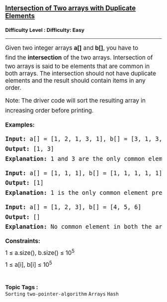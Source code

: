 <h2><a href="https://www.geeksforgeeks.org/problems/intersection-of-two-arrays-with-duplicate-elements/1">Intersection of Two arrays with Duplicate Elements</a></h2><h3>Difficulty Level : Difficulty: Easy</h3><hr><div class="problems_problem_content__Xm_eO" style="user-select: auto;"><p style="user-select: auto;"><span style="font-size: 14pt; user-select: auto;"><span style="color: var(--text-color); font-family: var(--gfg-font-primary); user-select: auto;">Given two integer</span><span style="color: var(--text-color); font-family: var(--gfg-font-primary); user-select: auto;">&nbsp;</span><span style="color: var(--text-color); font-family: var(--gfg-font-primary); user-select: auto;">arrays</span><span style="color: var(--text-color); font-family: var(--gfg-font-primary); user-select: auto;">&nbsp;</span><span style="box-sizing: border-box; font-weight: bolder; line-height: 1.7em; color: var(--text-color) !important; font-family: var(--gfg-font-secondary) !important; user-select: auto;">a[]</span><span style="color: var(--text-color); font-family: var(--gfg-font-primary); user-select: auto;">&nbsp;</span><span style="color: var(--text-color); font-family: var(--gfg-font-primary); user-select: auto;">and</span><span style="color: var(--text-color); font-family: var(--gfg-font-primary); user-select: auto;">&nbsp;</span><span style="box-sizing: border-box; font-weight: bolder; line-height: 1.7em; color: var(--text-color) !important; font-family: var(--gfg-font-secondary) !important; user-select: auto;">b[]</span><span style="color: var(--text-color); font-family: var(--gfg-font-primary); user-select: auto;">, you have to find</span><span style="color: var(--text-color); font-family: var(--gfg-font-primary); user-select: auto;">&nbsp;the</span><span style="color: var(--text-color); font-family: var(--gfg-font-primary); user-select: auto;">&nbsp;</span><span style="box-sizing: border-box; font-weight: bolder; line-height: 1.7em; color: var(--text-color) !important; font-family: var(--gfg-font-secondary) !important; user-select: auto;">intersection</span><span style="color: var(--text-color); font-family: var(--gfg-font-primary); user-select: auto;"> of the two arrays. </span></span><span style="font-size: 14pt; user-select: auto;"><span style="color: var(--text-color); font-family: var(--gfg-font-primary); user-select: auto;">Intersection of two arrays is said to be elements that are common in both arrays. The intersection should not have duplicate elements and the result should contain items in any order.</span></span></p>
<p style="user-select: auto;"><span style="box-sizing: border-box; line-height: 1.7em; font-size: 14pt; font-family: var(--gfg-font-primary) !important; color: var(--text-color) !important; user-select: auto;">Note:<strong style="user-select: auto;">&nbsp;</strong>The driver code will sort the resulting array in increasing order before printing.</span></p>
<p style="user-select: auto;"><span style="font-size: 14pt; user-select: auto;"><strong style="user-select: auto;"><span style="box-sizing: border-box; line-height: 1.7em; font-family: var(--gfg-font-primary) !important; color: var(--text-color) !important; user-select: auto;">Examples:</span></strong></span></p>
<pre style="user-select: auto;"><span style="font-size: 14pt; user-select: auto;"><strong style="user-select: auto;"><span style="box-sizing: border-box; line-height: 1.7em; font-family: var(--gfg-font-primary) !important; color: var(--text-color) !important; user-select: auto;">Input: </span></strong><span style="box-sizing: border-box; line-height: 1.7em; font-family: var(--gfg-font-primary) !important; color: var(--text-color) !important; user-select: auto;">a[] = [1, 2, 1, 3, 1], b[] = [3, 1, 3, 4, 1]<br style="user-select: auto;"><strong style="user-select: auto;">Output: </strong>[1, 3]<br style="user-select: auto;"><strong style="user-select: auto;">Explanation: </strong>1 and 3 are the only common elements and we need to print only one occurrence of common elements.<br style="user-select: auto;"></span></span></pre>
<pre style="user-select: auto;"><span style="box-sizing: border-box; line-height: 1.7em; font-size: 14pt; font-family: var(--gfg-font-primary) !important; color: var(--text-color) !important; user-select: auto;"><strong style="user-select: auto;">Input: </strong>a[] = [1, 1, 1], b[] = [1, 1, 1, 1, 1]<br style="user-select: auto;"><strong style="user-select: auto;">Output: </strong>[1]<br style="user-select: auto;"><strong style="user-select: auto;">Explanation: </strong>1 is the only common element present in both the arrays.<br style="user-select: auto;"></span></pre>
<pre style="user-select: auto;"><span style="box-sizing: border-box; line-height: 1.7em; font-size: 14pt; font-family: var(--gfg-font-primary) !important; color: var(--text-color) !important; user-select: auto;"><strong style="user-select: auto;">Input: </strong>a[] = [1, 2, 3], b[] = [4, 5, 6]<br style="user-select: auto;"><strong style="user-select: auto;">Output: </strong>[]<br style="user-select: auto;"><strong style="user-select: auto;">Explanation: </strong>No common element in both the arrays.</span></pre>
<p style="user-select: auto;"><span style="font-size: 14pt; user-select: auto;"><span style="box-sizing: border-box; line-height: 1.7em; font-family: var(--gfg-font-primary) !important; color: var(--text-color) !important; user-select: auto;"><strong style="user-select: auto;">Constraints:</strong><br style="font-family: -apple-system, BlinkMacSystemFont, &quot;Segoe UI&quot;, Roboto, Oxygen, Ubuntu, Cantarell, &quot;Open Sans&quot;, &quot;Helvetica Neue&quot;, sans-serif; white-space: normal; user-select: auto;">1 ≤ a.size(), b.size() ≤ 10<sup style="user-select: auto;">5<br style="user-select: auto;"></sup></span><span style="box-sizing: border-box; line-height: 1.7em; font-family: var(--gfg-font-primary) !important; color: var(--text-color) !important; user-select: auto;">1 ≤ a[i], b[i] ≤ 10<sup style="user-select: auto;">5</sup><br style="user-select: auto;"></span></span></p></div><br><p><span style=font-size:18px><strong>Topic Tags : </strong><br><code>Sorting</code>&nbsp;<code>two-pointer-algorithm</code>&nbsp;<code>Arrays</code>&nbsp;<code>Hash</code>&nbsp;